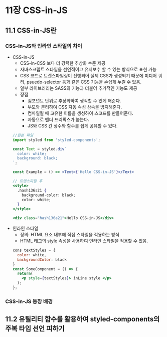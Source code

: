 # 11장 CSS-in-JS
## 11.1 CSS-in-JS란
### CSS-in-JS와 인라인 스타일의 차이
- CSS-in-JS
  - CSS-in-CSS 보다 더 강력한 추상화 수준 제공
  - 자바스크립트 스타일을 선언적이고 유지보수 할 수 있는 방식으로 표현 가능
  - CSS 코드로 트랜스파일링이 진행되어 실제 CSS가 생성되기 때문에 미디어 쿼리, psuedo-selector 등과 같은 CSS 기능을 손쉽게 누릴 수 있음.
  - 일부 라이브러리는 SASS의 기능과 더불어 추가적인 기능도 제공
  - 장점
    - 컴포넌트 단위로 추상화하여 생각할 수 있게 해준다.
    - 부모와 분리하여 CSS 자동 속성 상속을 방지해준다.
    - 컴파일될 때 고유한 이름을 생성하여 스코프를 만들어준다.
    - 자동으로 벤더 프리픽스가 붙는다.
    - JS와 CSS 간 상수와 함수를 쉽게 공유할 수 있다.
  ```jsx
  //원본 파일
  import styled from 'styled-components';
  
  const Text = styled.div`
    color: white;
    background: black;
  `;
  
  const Example = () => <Text>{'Hello CSS-in-JS'}</Text>
  ```
  ```jsx
  // 트랜스파일 후
  <style>
    .hash136s21 {
      background-color: black;
      color: white;
    }
  </style>
  
  <div class="hash136a21">Hello CSS-in-JS</div>
  ```
- 인라인 스타일
  - 정의: HTML 요소 내부에 직접 스타일을 적용하는 방식
  - HTML 태그의 style 속성을 사용하여 인라인 스타일을 적용할 수 있음.
  ```jsx
  cons textStyles = {
    color: white,
    backgroundColor: black
  }
  const SomeComponent = () => {
    return(
      <p style={textStyles}> inLine style </p>
    );
  };
  ```
### CSS-in-JS 등장 배경
## 11.2 유틸리티 함수를 활용하여 styled-components의 주복 타입 선언 피하기
